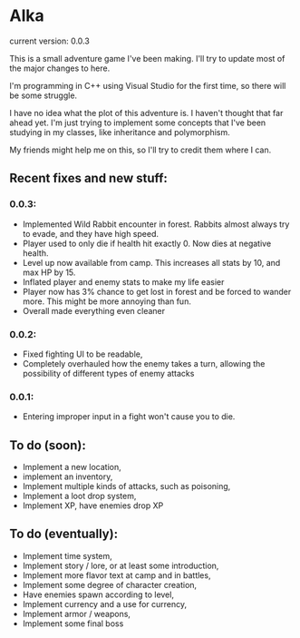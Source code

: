 # Alka

current version: 0.0.3

This is a small adventure game I've been making. I'll try to update most of the major changes to here.

I'm programming in C++ using Visual Studio for the first time, so there will be some struggle.

I have no idea what the plot of this adventure is. I haven't thought that far ahead yet. I'm just trying to implement some concepts that I've been studying in my classes, like inheritance and polymorphism.

My friends might help me on this, so I'll try to credit them where I can.

## Recent fixes and new stuff: ##
### 0.0.3:
* Implemented Wild Rabbit encounter in forest. Rabbits almost always try to evade, and they have high speed.
* Player used to only die if health hit exactly 0. Now dies at negative health.
* Level up now available from camp. This increases all stats by 10, and max HP by 15.
* Inflated player and enemy stats to make my life easier
* Player now has 3% chance to get lost in forest and be forced to wander more. This might be more annoying than fun.
* Overall made everything even cleaner


### 0.0.2:
* Fixed fighting UI to be readable,
* Completely overhauled how the enemy takes a turn, allowing the possibility of different types of enemy attacks

### 0.0.1:
* Entering improper input in a fight won't cause you to die.

## To do (soon): ##
* Implement a new location,
* implement an inventory,
* Implement multiple kinds of attacks, such as poisoning,
* Implement a loot drop system,
* Implement XP, have enemies drop XP

## To do (eventually): ##
* Implement time system,
* Implement story / lore, or at least some introduction,
* Implement more flavor text at camp and in battles,
* Implement some degree of character creation,
* Have enemies spawn according to level,
* Implement currency and a use for currency,
* Implement armor / weapons,
* Implement some final boss
